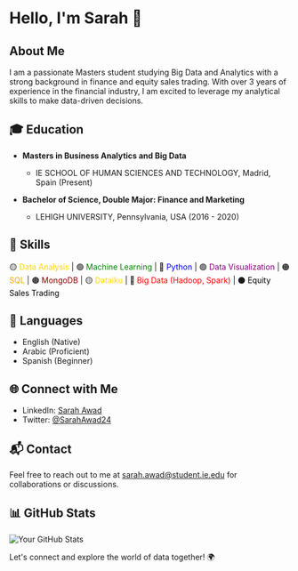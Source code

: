 # Hello, I'm Sarah 👋

## About Me

I am a passionate Masters student studying Big Data and Analytics with a strong background in finance and equity sales trading. With over 3 years of experience in the financial industry, I am excited to leverage my analytical skills to make data-driven decisions.

## 🎓 Education

- **Masters in Business Analytics and Big Data**
  - IE SCHOOL OF HUMAN SCIENCES AND TECHNOLOGY, Madrid, Spain (Present)

- **Bachelor of Science, Double Major: Finance and Marketing**
  - LEHIGH UNIVERSITY, Pennsylvania, USA (2016 - 2020)
 
## 🚀 Skills

🟡 <span style="color: #FFD700;">Data Analysis</span> |
🟢 <span style="color: #008000;">Machine Learning</span> |
🔵 <span style="color: #0000FF;">Python</span> |
🟣 <span style="color: #800080;">Data Visualization</span> |
🟠 <span style="color: #FFA500;">SQL</span> |
🟤 <span style="color: #8B0000;">MongoDB</span> |
🟡 <span style="color: #FFD700;">Dataiku</span> |
🔴 <span style="color: #FF0000;">Big Data (Hadoop, Spark)</span> |
⚫ <span style="color: #000000;">Equity Sales Trading</span>


## 📍 Languages

- English (Native)
- Arabic (Proficient)
- Spanish (Beginner)


## 🌐 Connect with Me

- LinkedIn: [Sarah Awad](https://www.linkedin.com/in/SarahAwad24/)
- Twitter: [@SarahAwad24](https://twitter.com/SarahAwad24)

## 📬 Contact

Feel free to reach out to me at [sarah.awad@student.ie.edu](mailto:sarah.awad@student.ie.edu) for collaborations or discussions.

## 📊 GitHub Stats

![Your GitHub Stats](https://github-readme-stats.vercel.app/api?username=YourUsername&show_icons=true&theme=dark)

Let's connect and explore the world of data together! 🌍
